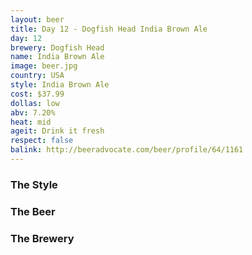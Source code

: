 ```yaml
---
layout: beer
title: Day 12 - Dogfish Head India Brown Ale
day: 12
brewery: Dogfish Head
name: India Brown Ale
image: beer.jpg
country: USA
style: India Brown Ale
cost: $37.99
dollas: low
abv: 7.20%
heat: mid
ageit: Drink it fresh
respect: false
balink: http://beeradvocate.com/beer/profile/64/1161
---
```


### The Style

### The Beer

### The Brewery

